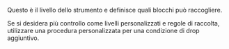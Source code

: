 Questo è il livello dello strumento e definisce quali blocchi può raccogliere.

Se si desidera più controllo come livelli personalizzati e regole di raccolta,
utilizzare una procedura personalizzata per una condizione di drop aggiuntivo.
